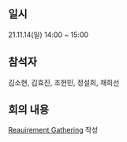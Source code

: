 ## 일시
21.11.14(일) 14:00 ~ 15:00
## 참석자
김소현, 김효진, 조현민, 정설희, 채희선
## 회의 내용
[Reauirement Gathering](../Requirement_gathering.md) 작성

